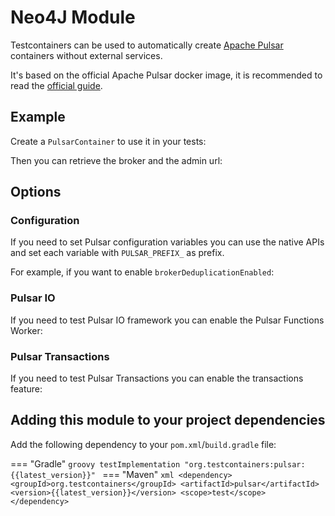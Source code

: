# Neo4J Module

Testcontainers can be used to automatically create [Apache Pulsar](https://pulsar.apache.org) containers without external services.

It's based on the official Apache Pulsar docker image, it is recommended to read the [official guide](https://pulsar.apache.org/docs/next/getting-started-docker/).

## Example

Create a `PulsarContainer` to use it in your tests:

[//]: # (<!--codeinclude-->)
[//]: # ([Create a Pulsar container]&#40;../../modules/pulsar/src/test/java/org/testcontainers/containers/PulsarContainerTest.java&#41; inside_block:constructorWithVersion)
[//]: # (<!--/codeinclude-->)

Then you can retrieve the broker and the admin url:

[//]: # (<!--codeinclude-->)
[//]: # ([Get broker and admin urls]&#40;../../modules/pulsar/src/test/java/org/testcontainers/containers/PulsarContainerTest.java&#41; inside_block:coordinates)
[//]: # (<!--/codeinclude-->)

## Options

### Configuration
If you need to set Pulsar configuration variables you can use the native APIs and set each variable with `PULSAR_PREFIX_` as prefix.

For example, if you want to enable `brokerDeduplicationEnabled`:

[//]: # (<!--codeinclude-->)
[//]: # ([Set configuration variables]&#40;../../modules/pulsar/src/test/java/org/testcontainers/containers/PulsarContainerTest.java&#41; inside_block:constructorWithEnv)
[//]: # (<!--/codeinclude-->)

### Pulsar IO

If you need to test Pulsar IO framework you can enable the Pulsar Functions Worker:

[//]: # (<!--codeinclude-->)
[//]: # ([Create a Pulsar container with functions worker]&#40;../../modules/pulsar/src/test/java/org/testcontainers/containers/PulsarContainerTest.java&#41; inside_block:constructorWithFunctionsWorker)
[//]: # (<!--/codeinclude-->)

### Pulsar Transactions

If you need to test Pulsar Transactions you can enable the transactions feature:

[//]: # (<!--codeinclude-->)
[//]: # ([Create a Pulsar container with transactions]&#40;../../modules/pulsar/src/test/java/org/testcontainers/containers/PulsarContainerTest.java&#41; inside_block:constructorWithTransactions)
[//]: # (<!--/codeinclude-->)


## Adding this module to your project dependencies

Add the following dependency to your `pom.xml`/`build.gradle` file:

=== "Gradle"
    ```groovy
    testImplementation "org.testcontainers:pulsar:{{latest_version}}"
    ```
=== "Maven"
    ```xml
    <dependency>
        <groupId>org.testcontainers</groupId>
        <artifactId>pulsar</artifactId>
        <version>{{latest_version}}</version>
        <scope>test</scope>
    </dependency>
    ```
